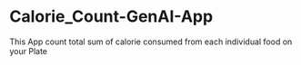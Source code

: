 # Calorie_Count-GenAI-App
This App count total sum of calorie consumed from each individual food on your Plate
